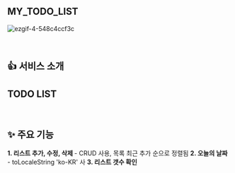 ## MY_TODO_LIST

![ezgif-4-548c4ccf3c](https://github.com/8566uyu/MY_TODO_LIST/assets/121207285/5e4a8016-6da0-4230-830e-3c96ed8cabfd)

<BR>

## 👍 서비스 소개
## TODO LIST 
<BR>

## ✨ 주요 기능
<B> 1. 리스트 추가, 수정, 삭제 </B> - CRUD 사용, 목록 최근 추가 순으로 정렬됨
<B> 2. 오늘의 날짜 </B> - toLocaleString 'ko-KR' 사
<B> 3. 리스트 갯수 확인 </B>
